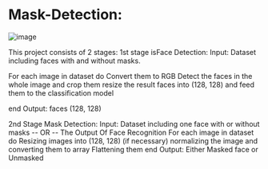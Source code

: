 # Mask-Detection:


![image](https://user-images.githubusercontent.com/88517236/199560105-42c00750-bcfd-444a-8ac1-d27b81da87fd.png)


This project consists of 2 stages:
1st stage isFace Detection:
Input: Dataset including faces with and without masks.

For each image in dataset do
Convert them to RGB
Detect the faces in the whole image and crop them 
resize the result faces into (128, 128) and feed them to the classification model 

end
Output: faces (128, 128)


2nd Stage Mask Detection:
Input: Dataset including one face with or without masks -- OR -- The Output Of Face Recognition
For each image in dataset do
Resizing images into (128, 128) (if necessary)
normalizing the image and converting them to array
Flattening them
end
Output: Either Masked face or Unmasked  
